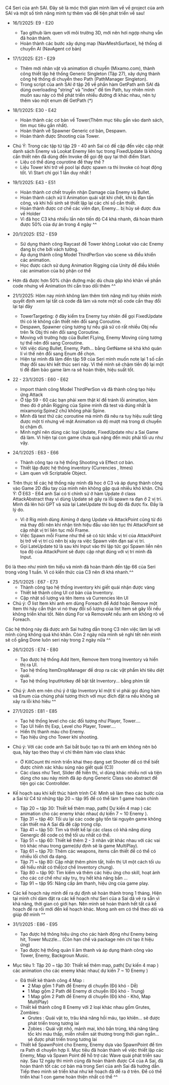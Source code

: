 C4 Seri của anh SAI. Đây sẽ là móc thời gian mình làm về về project của anh SAI và một số tính năng mình tự thêm vào để tiện phát triển về sau!
- 16/1/2025: E9 - E20
  + Tạo github làm quen với môi trường 3D, mới nên hơi ngợp nhưng vẫn đã hoàn thành.
  + Hoàn thành các bước xây dựng map (NavMeshSurface), hệ thống di chuyển AI (NavAgent cơ bản)
    
- 17/1/2025: E21 - E29
  + Thêm mới nhân vật và animation di chuyển (Mixamo.com), thành công thiết lập hệ thống Generic Singleton (Tập 27), xây dựng thành công hệ thống di chuyển theo Path (PathManager Singleton).
  + Trong script của anh SAI ở tập 26 về phần hàm GetPath anh SAI đã dùng overloading "string" và "index" để tìm Path, tuy nhiên mình muốn sau này có thể phát triển nhiều đường đi khác nhau, nên tự thêm vào một enum để GetPath (*)
  
- 18/1/2025: E30 - E42
  + Hoàn thành các cơ bản về Tower(Thêm mục tiêu gần vào danh sách, tìm mục tiêu gần nhất).
  + Hoàn thành về Spawner Generic cơ bản, Despawn.
  + Hoàn thành được Shooting của Tower.
    
* Chú Ý: Trong các tập từ tập 29 - 40 anh Sai có đề cập đến việc cập nhật danh sách Enemy và Lookat Enemy liên tục trong FixedUpdate là không cần thiết nên đã dùng đến Invoke để gọi đệ quy tại thời điểm Start.
    - Liệu có thể dùng courotine để thay thế ?
    - Liệu Tower khi trở về pool lại được spawn ra thì Invoke có hoạt động tốt. Vì Start chỉ gọi 1 lần duy nhất !

- 19/1/2025: E43 - E51
  + Hoàn thành cơ chết truyền nhận Damage của Enemy và Bullet.
  + Hoàn thành cách xử lí Animation quái vật khi chết, khi bị đạn tấn công, và khi hồi sinh sẽ thiết lập lại các chỉ số cần thiết.
  + Hoàn thành được cơ chế các viên đạn, Enemy... bị hủy sẽ được đưa về Holder

  * Vì đã học C3 khá nhiều lần nên tiến độ C4 khá nhanh, đã hoàn thành được 50% của dự án trong 4 ngày ^^

- 20/1/2025: E52 - E59
  + Sử dụng thành công Raycast để Tower không Lookat vào các Enemy đang bị che bởi vách tường.
  + Áp dụng thành công Model ThirdPerSon vào scene và điều khiển các animation.
  + Học được cách sử dụng Animation Rigging của Unity để điều khiển các animation của bộ phận cơ thể
 
 * Hơn đã được hơn 50% chặn đường mặc dù chưa gặp khó khăn về phần code nhưng về Animation thì cần trao dồi thêm ^^

* 21/1/2025: Hôm nay mình không làm thêm tính năng mới tuy nhiên mình quyết định xem lại tất cả code đã làm và note một số code cần thay đổi lại tại đây 
  + TowerTargeting: ở đây kiểm tra Enemy tuy nhiên để gọi FixedUpdate thì có lẻ không cần thiết nên đổi sang Coroutine.
  + Despawn, Spawner cũng tương tự nếu giả sử có rất nhiều Obj nếu trên 1k Obj thì nên đổi sang Coroutine.
  + Moving với trường hợp của Bullet FLying, Enemy Moving cũng tương tự thế nên đổi sang Coroutine.
  + Với việc dùng Bullet, Enemy, Path... bằng GetName sẽ khá khó quản lí vì thế nên đổi sang Enum để chọn.
 
  * Hiện tại mình đã làm đến tập 59 của Seri mình muốn note lại 1 số cần thay đổi sau khi kết thúc seri này. Vì thế mình sẽ chậm tiến độ lại một tí để đảm bảo game làm ra sẽ hoàn thiện, hiệu suất tốt.
 
* 22 - 23/1/2025 : E60 - E62
  + Import thành công Model ThirdPerSon và đã thành công tạo hiệu ứng Attack
  + Ở tập 59 - 60 các bạn phải xem thật kĩ để tránh lỗi animation, kèm theo đó ở phần Rigging của Spine mình đã test và đúng nhất là mixamorig:Spine2 chứ không phải Spine.
  + Mình đã test thử các coroutine mà mình đã nêu ra tuy hiệu xuất tăng được một tí nhưng về mặt Animation và độ mượt mà trong di chuyển bị chậm đi.

  * Mình nghĩ nên dùng các loại Update, FixedUpdate như a Sai Game đã làm. Vì hiện tại con game chưa quá nặng đến mức phải tối ưu như vậy.
   
* 24/1/2025 : E63 - E66 
  + Thành công tạo ra hệ thống Shooting và Effect cơ bản.
  + Thiết lập được hệ thông inventory (Currencies , Itmes)
  + Làm quen với Scriptable Object.
    
* Trên thực tế các hệ thống này mình đã học ở C3 và áp dụng thành công vào Game 2D đầu tay của mình nên không gặp quá nhiều khó khăn.
Chú Ý: Ở E63 - E64 anh Sai có tí chỉnh sử ở hàm Update ở class AttackAbstract thay vì dùng Update sẽ gây ra lỗi spawn ra đạn ở 2 vị trí. Mình đã lên hỏi GPT và sửa lại LateUpdate thì bug đó đã được fix. Đây là lý do.
  + Vì ở Rig mình dùng Aiming ở dạng Update và AttackPoint cũng từ đó mà thay đổi nên khi nhận tính hiệu đầu vào liên tục thì AttackPoint sẽ cập nhật vị trí liên tục mỗi Frame.
  + Việc Spawn mỗi Frame như thế sẽ có tức khắc vị trí của AttackPoint bị trở về vị trí cũ nên bị xảy ra việc Spawn viên đạn sai vị trí.
  + Gọi LateUpdate từ là sau khi Input vào thì lập tức gọi Spawn liền nên tọa độ của AttackPoint sẽ được cập nhạt đúng với vị trí mình đã Input.

Đó là theo như mình tìm hiểu và mình đã hoàn thành đến tập 66 của Seri trong vòng 1 tuần. Vì có kiến thức của C3 nên đi khá nhanh.^^

* 25/1/2025 : E67 - E73
  + Thành công tạo hệ thống inventory khi giết quái nhận được vàng 
  + Thiết kê thành công UI cơ bản của Inventory.
  + Cập nhật số lượng và tên Items và Currencies lên UI
* Chú ý: Ở list Item khi anh em dùng Foreach để Add hoặc Remove một Item thì hãy cẩn thận vì nó thay đổi số lượng của list Item sẽ gây lỗi nếu không triển khai tốt. Nên dùng For và RemoveAt nếu anh em không rõ về Foreach.
  
Các hệ thông này đã được anh Sai hướng dẫn trong C3 nên việc làm lại với mình cũng không quá khó khăn. Còn 2 ngày nữa mình sẽ nghỉ tết nên mình sẽ cố gắng Done luôn seri này trong 2 ngày nữa ^^

* 26/1/2025 : E74 - E80
  + Tạo được hệ thống Add Item, Remove Item trong Inventory và hiển thị ra UI.
  + Tạo hệ thống ItemDropManager để drop ra các vật phẩm khi tiêu diệt quái.
  + Tạo hệ thống InputHotkey để bật tắt Inventory... bằng phím tắt

* Chú ý: Anh em nên chú ý ở tập Inventory kĩ một tí vì phải gọi đúng hàm và Enum của chúng phải tương thích với mục đích đặt ra nếu không sẽ xảy ra lỗi khó hiêu ^^

* 27/1/2025 : E81 - E85
  + Tạo hệ thống level cho các đối tượng như Player, Tower....
  + Tạo UI hiển thị Exp, Level cho Player, Tower....
  + Hiển thị thanh máu cho Enemy.
  + Tạo hiệu ứng cho Tower khi shooting.


* Chú ý: Với các code anh Sai bắt buộc tạo ra thì anh em không nên bỏ qua, hãy tạo theo thay vì chỉ thêm hàm vào class khác
  + Ở KillCount thì mình triển khai theo dạng set Shooter để có thể biết được chính xác khâu súng nào giết quái (C3)
  + Các class như Text, Slider để hiển thị, vì dùng khác nhiều nơi và tiện dùng cho sau này mình đã áp dụng Generic Class vào abstract để tiện gọi các Controllder.


* Kế hoạch sau khi kết thúc hành trình C4: Mình sẽ làm theo các bước của a Sai từ C4 từ những tập 20 ~ tập 95 để có thể làm 1 game hoàn chỉnh 
  + Tập 20 ~ tập 30: Thiết kế thêm map, path( Dự kiến 4 map ) các animation cho các enemy khác nhau( dự kiến 7 ~ 10 Enemy ).
  + Tập 31 ~ tập 40: Tối ưu lại các code gây tốn tài nguyên game không cần thiết mà A Sai đã đề cập trong clip.
  + Tập 41 ~ tập 50: Tìm và thiết kế lại các class có khả năng dùng Genergic để code có thể tối ưu nhất có thể.
  + Tập 51 ~ tập 60: Thiết kế thêm 2 - 3 nhân vật khác nhau với các vai trò khác nhau trong game(dự định sẽ là game MultiPlay).
  + Tập 61 ~ tập 70: Thêm các weapons, items cần thiết để có thể có nhiều lối chơi đa dạng.
  + Tập 71 ~ tập 80: Cập nhật thêm phím tắt, hiển thị UI một cách tối ưu dễ hiểu nhất có thể(cơ chế Inventory chung).
  + Tập 80 ~ tập 90: Tìm kiếm và thêm các hiệu ứng cho skill, hoạt ảnh cho các cơ chế như xây trụ, trụ hết khả năng bắn ...
  + Tập 91 ~ tập 95: Nâng cấp âm thanh, hiệu ứng của game play.

* Các kế hoạch này mình đề ra dự định sẽ hoàn thành trong 1 tháng. Hiện tại mình chỉ dám đặt ra các kế hoạch như Seri của a Sai dã vẽ ra sẵn vì khả năng, thời gian có giới hạn. Nên mình sẽ hoàn thành hết tất cả kế hoạch đề ra rồi mới đến kế hoạch khác. Mong anh em có thể theo dõi và giúp đỡ mình ^^

* 31/1/2025 : E86 - E95
  + Tạo được hệ thông hiệu ứng cho các hành động như Enemy being hit, Tower Muzzle... (Còn hạn chế và package nên chỉ tạo ít hiệu ứng)
  + Tạo được hệ thống quản lí âm thanh và áp dụng thành công vào Tower, Enemy, Backgroun Music.
 

* Mục tiêu 1: Tập 20 ~ tập 30: Thiết kế thêm map, path( Dự kiến 4 map ) các animation cho các enemy khác nhau( dự kiến 7 ~ 10 Enemy )
  + Đã thiết kê thành công 4 Map :
    + 2 Map gồm 1 Path để Enemy di chuyển (Độ khó - Dễ)
    + 1 Map gồm 2 Path để Enemy di chuyển (Độ khó - Trung)
    + 1 Map gồm 2 Path để Enemy di chuyển (Độ khó - Khó, Map MultiPlay)
  + Thiết kế thành công 8 Enemy với 2 loại khác nhau gồm Grutes, Zombies:
    + Grutes : Quái vật to, trâu khả năng hồi máu, tạo khiên... sẽ được phát triển trong tương lai
    + Zobies : Quái vật nhỏ, mảnh mai, khó bắn trúng, khả năng tăng tốc khi máu thấp, miễn nhiễm sát thương trong thời gian ngắn... sẽ được phát triển trong tương lai
  + Thiết kế SpawnPoint cho Enemy, Enemy dựa vào SpawnPoint để tìm ra Path di chuyển hợp lí. 
Mục tiêu đã hoàn thành về việc thiết lập các Enemy, Map và Spawn Point để hỗ trợ các Wave quái phát triển sau này.
Sau 12 ngày thì mình cùng đã hoàn thành được C4 của A Sai, đã hoàn thành tốt các cơ bản mà trong Seri của anh Sai đã hướng dẫn. Tiếp theo mình sẽ triển khai như kế hoạch đã đề ra ở trên. Để có thể triển khai 1 con game hoàn thiện nhất có thể ^^
